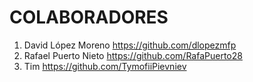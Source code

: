 # COLABORADORES

1. David López Moreno https://github.com/dlopezmfp
2. Rafael Puerto Nieto	https://github.com/RafaPuerto28
3. Tim https://github.com/TymofiiPievniev
